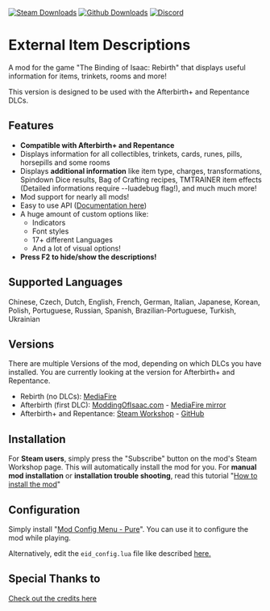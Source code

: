 [![Steam Downloads](https://img.shields.io/steam/downloads/836319872?color=blue&label=Downloads&logo=steam&logoColor=white?label=Steam%20Downloads)](https://steamcommunity.com/sharedfiles/filedetails/?id=836319872) [![Github Downloads](https://img.shields.io/github/downloads/wofsauge/External-Item-Descriptions/total?label=Github%20Downloads)](https://github.com/wofsauge/External-Item-Descriptions) [![Discord](https://img.shields.io/discord/927985880021483571?color=blue&label=Discord&logo=Discord&logoColor=white)](https://discord.gg/435qCC6nHt)

# External Item Descriptions
A mod for the game "The Binding of Isaac: Rebirth" that displays useful information for items, trinkets, rooms and more!

This version is designed to be used with the Afterbirth+ and Repentance DLCs.

## Features
- **Compatible with Afterbirth+ and Repentance**
- Displays information for all collectibles, trinkets, cards, runes, pills, horsepills and some rooms
- Displays **additional information** like item type, charges, transformations, Spindown Dice results, Bag of Crafting recipes, TMTRAINER item effects (Detailed informations require --luadebug flag!), and much much more!
- Mod support for nearly all mods!
- Easy to use API ([Documentation here](https://github.com/wofsauge/External-Item-Descriptions/wiki))
- A huge amount of custom options like:
	- Indicators
	- Font styles
	- 17+ different Languages
	- And a lot of visual options!
- **Press F2 to hide/show the descriptions!**

## Supported Languages
Chinese, Czech, Dutch, English, French, German, Italian, Japanese, Korean, Polish, Portuguese, Russian, Spanish, Brazilian-Portuguese, Turkish, Ukrainian

## Versions
There are multiple Versions of the mod, depending on which DLCs you have installed. You are currently looking at the version for Afterbirth+ and Repentance.

- Rebirth (no DLCs): [MediaFire](https://www.mediafire.com/download/allrnsejnuwi1lu/External_Item_Descriptions_-_Rebirth.zip)
- Afterbirth (first DLC): [ModdingOfIsaac.com](https://moddingofisaac.com/mod/1079/external-item-descriptions) - [MediaFire mirror](https://www.mediafire.com/file/guxc33u2x252aux/external-item-descriptions_-_Afterbirth_3.7.zip/file)
- Afterbirth+ and Repentance: [Steam Workshop](https://steamcommunity.com/sharedfiles/filedetails/?id=836319872) - [GitHub](https://github.com/wofsauge/External-Item-Descriptions/releases)

## Installation
For **Steam users**, simply press the "Subscribe" button on the mod's Steam Workshop page. This will automatically install the mod for you.
For **manual mod installation** or **installation trouble shooting**, read this tutorial "[How to install the mod](https://github.com/wofsauge/External-Item-Descriptions/wiki/How-to-install-the-mod)"
## Configuration

Simply install &quot;[Mod Config Menu - Pure](https://steamcommunity.com/sharedfiles/filedetails/?id=2681875787)&quot;. You can use it to configure the mod while playing.

Alternatively, edit the `eid_config.lua` file like described [here.](https://github.com/wofsauge/External-Item-Descriptions/wiki/Edit-the-configuration-manually)


## Special Thanks to
[Check out the credits here](https://github.com/wofsauge/External-Item-Descriptions/blob/master/CREDITS.md)

